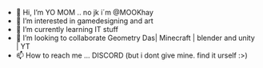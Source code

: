 - 👋 Hi, I’m YO MOM .. no jk i´m @MOOKhay
- 👀 I’m interested in gamedesigning and art 
- 🌱 I’m currently learning IT stuff
- 💞️ I’m looking to collaborate Geometry Das| Minecraft | blender and unity | YT
- 📫 How to reach me ... DISCORD (but i dont give mine. find it urself :>)
